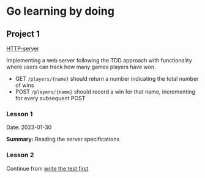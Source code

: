 # Go learning by doing

## Project 1

[HTTP-server](https://quii.gitbook.io/learn-go-with-tests/build-an-application/http-server)

Implementing a web server following the TDD approach with functionality where users can track how many games players have won.

* GET `/players/{name}` should return a number indicating the total number of wins
* POST `/players/{name}` should record a win for that name, incrementing for every subsequent POST

### Lesson 1

Date: 2023-01-30

**Summary:** Reading the server specifications

### Lesson 2

Continue from [write the test first](https://quii.gitbook.io/learn-go-with-tests/build-an-application/http-server#write-the-test-first)
